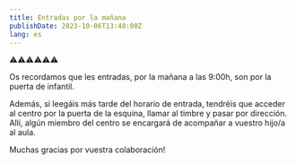 ```yaml
---
title: Entradas por la mañana
publishDate: 2023-10-06T13:48:00Z
lang: es
---
```


⚠️⚠️⚠️⚠️⚠️⚠️

Os recordamos que les entradas, por la mañana a las 9:00h, son por la puerta de infantil.

Además, si leegáis más tarde del horario de entrada, tendréis que acceder al centro por la puerta de la esquina, llamar al timbre y pasar por dirección. Allí, algún miembro del centro se encargará de acompañar a vuestro hijo/a al aula.

Muchas gracias por vuestra colaboración!
